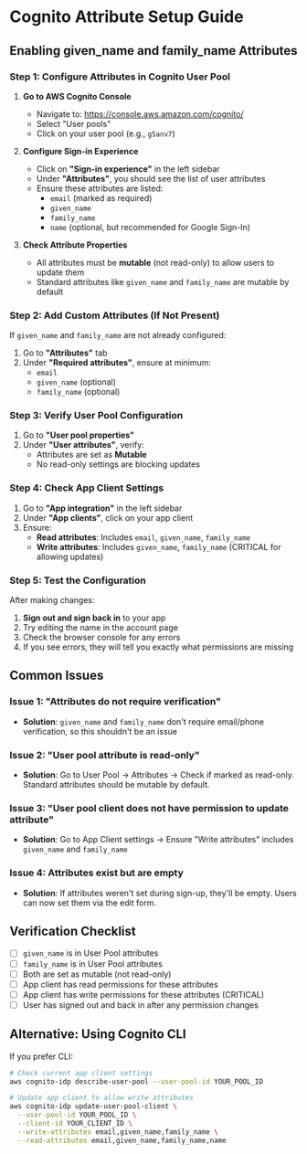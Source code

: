 # Cognito Attribute Setup Guide

## Enabling given_name and family_name Attributes

### Step 1: Configure Attributes in Cognito User Pool

1. **Go to AWS Cognito Console**
   - Navigate to: https://console.aws.amazon.com/cognito/
   - Select "User pools"
   - Click on your user pool (e.g., `g5anv7`)

2. **Configure Sign-in Experience**
   - Click on **"Sign-in experience"** in the left sidebar
   - Under **"Attributes"**, you should see the list of user attributes
   - Ensure these attributes are listed:
     - `email` (marked as required)
     - `given_name`
     - `family_name`
     - `name` (optional, but recommended for Google Sign-In)

3. **Check Attribute Properties**
   - All attributes must be **mutable** (not read-only) to allow users to update them
   - Standard attributes like `given_name` and `family_name` are mutable by default

### Step 2: Add Custom Attributes (If Not Present)

If `given_name` and `family_name` are not already configured:

1. Go to **"Attributes"** tab
2. Under **"Required attributes"**, ensure at minimum:
   - `email`
   - `given_name` (optional)
   - `family_name` (optional)

### Step 3: Verify User Pool Configuration

1. Go to **"User pool properties"**
2. Under **"User attributes"**, verify:
   - Attributes are set as **Mutable**
   - No read-only settings are blocking updates

### Step 4: Check App Client Settings

1. Go to **"App integration"** in the left sidebar
2. Under **"App clients"**, click on your app client
3. Ensure:
   - **Read attributes**: Includes `email`, `given_name`, `family_name`
   - **Write attributes**: Includes `given_name`, `family_name` (CRITICAL for allowing updates)

### Step 5: Test the Configuration

After making changes:

1. **Sign out and sign back in** to your app
2. Try editing the name in the account page
3. Check the browser console for any errors
4. If you see errors, they will tell you exactly what permissions are missing

## Common Issues

### Issue 1: "Attributes do not require verification"
- **Solution**: `given_name` and `family_name` don't require email/phone verification, so this shouldn't be an issue

### Issue 2: "User pool attribute is read-only"
- **Solution**: Go to User Pool → Attributes → Check if marked as read-only. Standard attributes should be mutable by default.

### Issue 3: "User pool client does not have permission to update attribute"
- **Solution**: Go to App Client settings → Ensure "Write attributes" includes `given_name` and `family_name`

### Issue 4: Attributes exist but are empty
- **Solution**: If attributes weren't set during sign-up, they'll be empty. Users can now set them via the edit form.

## Verification Checklist

- [ ] `given_name` is in User Pool attributes
- [ ] `family_name` is in User Pool attributes
- [ ] Both are set as mutable (not read-only)
- [ ] App client has read permissions for these attributes
- [ ] App client has write permissions for these attributes (CRITICAL)
- [ ] User has signed out and back in after any permission changes

## Alternative: Using Cognito CLI

If you prefer CLI:

```bash
# Check current app client settings
aws cognito-idp describe-user-pool --user-pool-id YOUR_POOL_ID

# Update app client to allow write attributes
aws cognito-idp update-user-pool-client \
  --user-pool-id YOUR_POOL_ID \
  --client-id YOUR_CLIENT_ID \
  --write-attributes email,given_name,family_name \
  --read-attributes email,given_name,family_name,name
```




